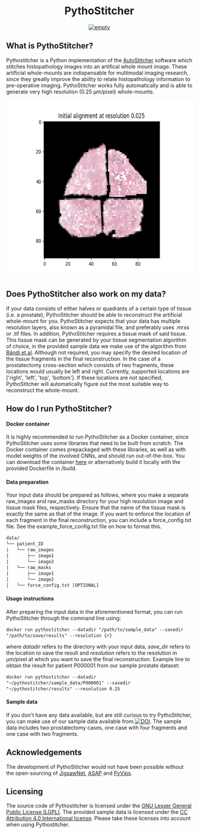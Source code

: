 <h1 align="center">PythoStitcher</h2>
<p align="center">
   <a href="https://github.com/psf/black"><img alt="empty" src=https://img.shields.io/badge/code%20style-black-000000.svg></a>
</p>

    
## What is PythoStitcher?
Pythostitcher is a Python implementation of the [AutoStitcher](https://www.nature.com/articles/srep29906) software which stitches histopathology images into an artifical whole mount image. These artificial whole-mounts are indispensable for multimodal imaging research, since they greatly improve the ability to relate histopathology information to pre-operative imaging. PythoStitcher works fully automatically and is able to generate very high resolution (0.25 µm/pixel) whole-mounts. 

<p align="center">
  <img width="640" height="480" src="./img/tform_progression.gif">
</p>

## Does PythoStitcher also work on my data?
If your data consists of either halves or quadrants of a certain type of tissue (i.e. a prostate), PythoStitcher should be able to reconstruct the artificial whole-mount for you. PythoStitcher expects that your data has multiple resolution layers, also known as a pyramidal file, and preferably uses .mrxs or .tif files. In addition, PythoStitcher requires a tissue mask of said tissue. This tissue mask can be generated by your tissue segmentation algorithm of choice, in the provided sample data we make use of the algorithm from [Bándi et al](https://pubmed.ncbi.nlm.nih.gov/31871843/). Although not required, you may specify the desired location of the tissue fragments in the final reconstruction. In the case of a prostatectomy cross-section which consists of two fragments, these locations would usually be left and right. Currently, supported locations are ['right', 'left', 'top', 'bottom']. If these locations are not specified, PythoStitcher will automatically figure out the most suitable way to reconstruct the whole-mount. 

## How do I run PythoStitcher?
#### Docker container 
It is highly recommended to run PythoStitcher as a Docker container, since PythoStitcher uses some libraries that need to be built from scratch. The Docker container comes prepackaged with these libraries, as well as with model weights of the involved CNNs, and should run out-of-the-box. You can download the container [here](https://filesender.surf.nl/?s=download&token=708ac00a-d2ce-4576-acf9-366c940de051) or alternatively build it locally with the provided Dockerfile in /build.

#### Data preparation
Your input data should be prepared as follows, where you make a separate raw_images and raw_masks directory for your high resolution image and tissue mask files, respectively. Ensure that the name of the tissue mask is exactly the same as that of the image. If you want to enforce the location of each fragment in the final reconstruction, you can include a force_config.txt file. See the example_force_config.txt file on how to format this. 
	
	data/ 
	└── patient_ID
	|	└── raw_images
	|		├── image1
	|   	└── image2
	|	└── raw_masks
	|		├── image1
	|       └── image2
	│	└── force_config.txt [OPTIONAL]


#### Usage instructions
            
After preparing the input data in the aforementioned format, you can run PythoStitcher through the command line using:

    docker run pythostitcher --datadir "/path/to/sample_data" --savedir "/path/to/save/results" --resolution {r}
where *datadir* refers to the directory with your input data, *save_dir* refers to the location to save the result and *resolution* refers to the resolution in µm/pixel at which you want to save the final reconstruction. Example line to obtain the result for patient P000001 from our sample prostate dataset:

    docker run pythostitcher --datadir "~/pythostitcher/sample_data/P000001" --savedir "~/pythostitcher/results" --resolution 0.25

#### Sample data 
If you don't have any data available, but are still curious to try PythoStitcher, you can make use of our sample data available from <a href="https://zenodo.org/record/7636102"><img src="https://zenodo.org/badge/DOI/10.5281/zenodo.7636102.svg" alt="DOI"></a>. The sample data includes two prostatectomy cases, one case with four fragments and one case with two fragments. 

## Acknowledgements
The development of PythoStitcher would not have been possible without the open-sourcing of [JigsawNet](https://github.com/Lecanyu/JigsawNet), [ASAP](https://github.com/computationalpathologygroup/ASAP) and [PyVips](https://github.com/libvips/pyvips).

## Licensing
The source code of Pythostitcher is licensed under the [GNU Lesser General Public License (LGPL)](https://www.gnu.org/licenses/lgpl-3.0.nl.html). The provided sample data is licensed under the [CC Attribution 4.0 International license](https://creativecommons.org/licenses/by/4.0/legalcode). Please take these licenses into account when using Pythostitcher.

